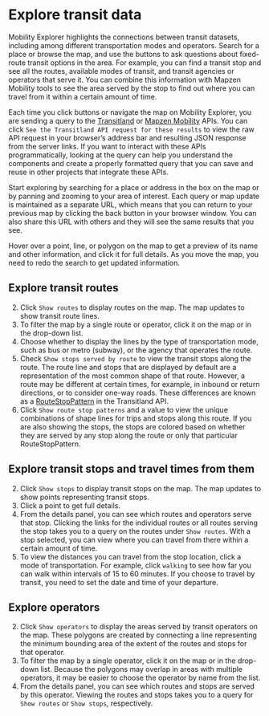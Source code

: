# Explore transit data

Mobility Explorer highlights the connections between transit datasets, including among different transportation modes and operators. Search for a place or browse the map, and use the buttons to ask questions about fixed-route transit options in the area. For example, you can find a transit stop and see all the routes, available modes of transit, and transit agencies or operators that serve it. You can combine this information with Mapzen Mobility tools to see the area served by the stop to find out where you can travel from it within a certain amount of time.

Each time you click buttons or navigate the map on Mobility Explorer, you are sending a query to the [Transitland](https://transit.land/documentation/datastore/api-endpoints.html) or [Mapzen Mobility](https://mapzen.com/documentation/mobility/) APIs. You can click `See the Transitland API request for these results` to view the raw API request in your browser’s address bar and resulting JSON response from the server links. If you want to interact with these APIs programmatically, looking at the query can help you understand the components and create a properly formatted query that you can save and reuse in other projects that integrate these APIs.

Start exploring by searching for a place or address in the box on the map or by panning and zooming to your area of interest. Each query or map update is maintained as a separate URL, which means that you can return to your previous map by clicking the back button in your browser window. You can also share this URL with others and they will see the same results that you see.

Hover over a point, line, or polygon on the map to get a preview of its name and other information, and click it for full details. As you move the map, you need to redo the search to get updated information.

## Explore transit routes

2. Click `Show routes` to display routes on the map. The map updates to show transit route lines.
4. To filter the map by a single route or operator, click it on the map or in the drop-down list.
5. Choose whether to display the lines by the type of transportation mode, such as bus or metro (subway), or the agency that operates the route.
6. Check `Show stops served by route` to view the transit stops along the route.
  The route line and stops that are displayed by default are a representation of the most common shape of that route. However, a route may be different at certain times, for example, in inbound or return directions, or to consider one-way roads. These differences are known as a [RouteStopPattern](https://transit.land/documentation/datastore/routes-and-route-stop-patterns.html) in the Transitland API.
7. Click `Show route stop patterns` and a value to view the unique combinations of shape lines for trips and stops along this route.
  If you are also showing the stops, the stops are colored based on whether they are served by any stop along the route or only that particular RouteStopPattern.

## Explore transit stops and travel times from them

2. Click `Show stops` to display transit stops on the map. The map updates to show points representing transit stops.
4. Click a point to get full details.
5. From the details panel, you can see which routes and operators serve that stop. Clicking the links for the individual routes or all routes serving the stop takes you to a query on the routes under `Show routes`.
  With a stop selected, you can view where you can travel from there within a certain amount of time.
6. To view the distances you can travel from the stop location, click a mode of transportation. For example, click `walking` to see how far you can walk within intervals of 15 to 60 minutes. If you choose to travel by transit, you need to set the date and time of your departure.

## Explore operators

2. Click `Show operators` to display the areas served by transit operators on the map. These polygons are created by connecting a line representing the minimum bounding area of the extent of the routes and stops for that operator.
4. To filter the map by a single operator, click it on the map or in the drop-down list. Because the polygons may overlap in areas with multiple operators, it may be easier to choose the operator by name from the list.
5. From the details panel, you can see which routes and stops are served by this operator. Viewing the routes and stops takes you to a query for `Show routes` or `Show stops`, respectively.
